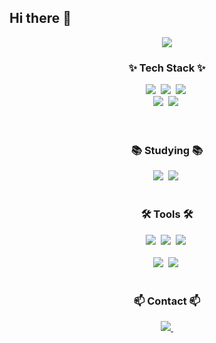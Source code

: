 ## Hi there 👋
<!--타이틀 부분-->
<div align="center">
  <img src="https://capsule-render.vercel.app/api?type=waving&color=gradient&height=300&section=header&text=Junseung%Kim&fontSize=70&decs=Hello" />
</div>
  
  <!--내용 부분-->
  <h3 align="center">✨ Tech Stack ✨</h3>
  <div align="center">
    <img src="https://img.shields.io/badge/react-20232a.svg?style=for-the-badge&logo=react&logoColor=61DAFB" />&nbsp
    <img src="https://img.shields.io/badge/javascript-F7DF1E.svg?style=for-the-badge&logo=javascript&logoColor=20232a" />&nbsp
    <img src="https://img.shields.io/badge/html5-E34F26.svg?style=for-the-badge&logo=html5&logoColor=white" />&nbsp
  </div>
  
  <div align="center">
    <!-- <img src="https://img.shields.io/badge/styled--components-DB7093?style=for-the-badge&logo=styled-components&logoColor=ffd35b" />&nbsp -->
    <img src="https://img.shields.io/badge/python-3670A0?style=for-the-badge&logo=python&logoColor=ffdd54" />&nbsp
    <!-- <img src="https://img.shields.io/badge/tailwindcss-1daabb.svg?style=for-the-badge&logo=tailwind-css&logoColor=white" />&nbsp -->
    <img src="https://img.shields.io/badge/css3-1572B6.svg?style=for-the-badge&logo=css3&logoColor=white" />&nbsp
  </div>
  
  <br>
  
  <div align="center">
    <!-- <img src="https://img.shields.io/badge/pandas-150458.svg?style=for-the-badge&logo=pandas&logoColor=white" />&nbsp
    <img src="https://img.shields.io/badge/numpy-4d77cf.svg?style=for-the-badge&logo=numpy&logoColor=white" />&nbsp
    <img src="https://img.shields.io/badge/Matplotlib-11557c.svg?style=for-the-badge&logo=Matplotlib&logoColor=white" />&nbsp -->
  </div>
  
  <br>
  
  <h3 align="center">📚 Studying 📚</h3>
  <div align="center">
    <img src="https://img.shields.io/badge/typescript-007ACC.svg?style=for-the-badge&logo=typescript&logoColor=white" />&nbsp
    <img src="https://img.shields.io/badge/React%20Query-FF4154?style=for-the-badge&logo=react%20query&logoColor=white" />&nbsp
<!--     <img src="https://img.shields.io/badge/Recoil-3578E5?style=for-the-badge&logo=recoil&logoColor=white" />&nbsp -->
  </div>
  
  <br>
  
  <h3 align="center">🛠 Tools 🛠</h3>
  <div align="center">
    <img src="https://img.shields.io/badge/git-F05033.svg?style=for-the-badge&logo=git&logoColor=white" />&nbsp
    <img src="https://img.shields.io/badge/github-181717.svg?style=for-the-badge&logo=github&logoColor=white" />&nbsp
    <img src="https://img.shields.io/badge/Notion-F3F3F3.svg?style=for-the-badge&logo=notion&logoColor=black" />&nbsp
  </div>
  
  <!-- <div align="center">
    <img src="https://img.shields.io/badge/adobe%20photoshop-08253c.svg?style=for-the-badge&logo=adobe%20photoshop&logoColor=37abff" />&nbsp
    <img src="https://img.shields.io/badge/figma-F24E1E.svg?style=for-the-badge&logo=figma&logoColor=white" />&nbsp
  </div> -->
  
  <br>
  
  <div align="center">
    <img src="https://img.shields.io/badge/VSCode-2C2C32.svg?style=for-the-badge&logo=visual-studio-code&logoColor=22ABF3" />&nbsp
    <img src="https://img.shields.io/badge/Eclipse_IDE-2C2255.svg?style=for-the-badge&logo=eclipseide&logoColor=white" />&nbsp
<!--     <img src="https://img.shields.io/badge/jupyter-2C2C32.svg?style=for-the-badge&logo=jupyter&logoColor=F37726" />&nbsp -->
  <!--   <img src="https://img.shields.io/badge/Colab-2C2C32.svg?style=for-the-badge&logo=googlecolab&logoColor=F9AB00" />&nbsp -->
  </div>
  
  <br>
  
  <h3 align="center">📫 Contact 📫</h3>
  <div align="center">
    <!-- <a href="https://velog.io/@oka1313">
      <img src="https://img.shields.io/badge/Velog-1EBC8F?style=for-the-badge&logo=velog&logoColor=white" />&nbsp
    </a> -->
    <a href="mailto:rla005@naver.com">
      <img
        src="https://img.shields.io/badge/rla005@naver.com-D14836?style=for-the-badge&logo=gmail&logoColor=white"/>&nbsp
    </a>
  </div>
